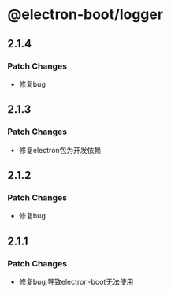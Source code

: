 # @electron-boot/logger

## 2.1.4

### Patch Changes

- 修复bug

## 2.1.3

### Patch Changes

- 修复electron包为开发依赖

## 2.1.2

### Patch Changes

- 修复bug

## 2.1.1

### Patch Changes

- 修复bug,导致electron-boot无法使用
